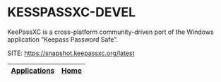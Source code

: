 # KESSPASSXC-DEVEL

 KeePassXC is a cross-platform community-driven port of the Windows application “Keepass Password Safe”.

 SITE: https://snapshot.keepassxc.org/latest

 | [Applications](https://portable-linux-apps.github.io/apps.html) | [Home](https://portable-linux-apps.github.io)
 | --- | --- |
